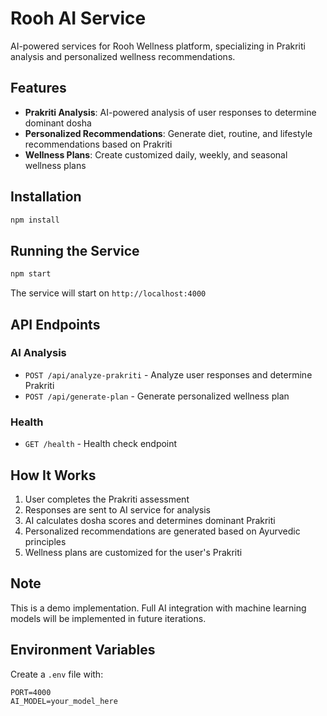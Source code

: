 # Rooh AI Service

AI-powered services for Rooh Wellness platform, specializing in Prakriti analysis and personalized wellness recommendations.

## Features

- **Prakriti Analysis**: AI-powered analysis of user responses to determine dominant dosha
- **Personalized Recommendations**: Generate diet, routine, and lifestyle recommendations based on Prakriti
- **Wellness Plans**: Create customized daily, weekly, and seasonal wellness plans

## Installation

```bash
npm install
```

## Running the Service

```bash
npm start
```

The service will start on `http://localhost:4000`

## API Endpoints

### AI Analysis
- `POST /api/analyze-prakriti` - Analyze user responses and determine Prakriti
- `POST /api/generate-plan` - Generate personalized wellness plan

### Health
- `GET /health` - Health check endpoint

## How It Works

1. User completes the Prakriti assessment
2. Responses are sent to AI service for analysis
3. AI calculates dosha scores and determines dominant Prakriti
4. Personalized recommendations are generated based on Ayurvedic principles
5. Wellness plans are customized for the user's Prakriti

## Note

This is a demo implementation. Full AI integration with machine learning models will be implemented in future iterations.

## Environment Variables

Create a `.env` file with:

```
PORT=4000
AI_MODEL=your_model_here
```


